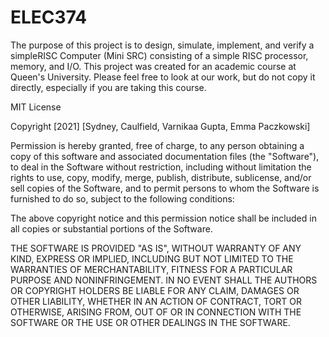# ELEC374
The purpose of this project is to design, simulate, implement, and verify a simpleRISC Computer (Mini SRC) consisting of a simple RISC processor, memory, and I/O.
This project was created for an academic course at Queen's University. Please feel free to look at our work, but do not copy it directly, especially if you are taking this course.

MIT License

Copyright  [2021] [Sydney, Caulfield, Varnikaa Gupta, Emma Paczkowski]

Permission is hereby granted, free of charge, to any person obtaining a copy of this software and associated documentation files (the "Software"), to deal in the Software without restriction, including without limitation the rights to use, copy, modify, merge, publish, distribute, sublicense, and/or sell copies of the Software, and to permit persons to whom the Software is furnished to do so, subject to the following conditions:

The above copyright notice and this permission notice shall be included in all copies or substantial portions of the Software.

THE SOFTWARE IS PROVIDED "AS IS", WITHOUT WARRANTY OF ANY KIND, EXPRESS OR IMPLIED, INCLUDING BUT NOT LIMITED TO THE WARRANTIES OF MERCHANTABILITY, FITNESS FOR A PARTICULAR PURPOSE AND NONINFRINGEMENT. IN NO EVENT SHALL THE AUTHORS OR COPYRIGHT HOLDERS BE LIABLE FOR ANY CLAIM, DAMAGES OR OTHER LIABILITY, WHETHER IN AN ACTION OF CONTRACT, TORT OR OTHERWISE, ARISING FROM, OUT OF OR IN CONNECTION WITH THE SOFTWARE OR THE USE OR OTHER DEALINGS IN THE SOFTWARE.
